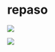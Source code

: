 # repaso

![](http://globalgamejam.org/sites/default/files/styles/game_sidebar__normal/public/game/featured_image/promo_5.png)

![](https://lh3.googleusercontent.com/ggw64QkZXs_fwiGDuejegMrO6ev_oFIYqza5N2b1MDJZugMS5FEKQznyBEknuXDGu3Z08bLpK9GT-8g=w1920-h876)
